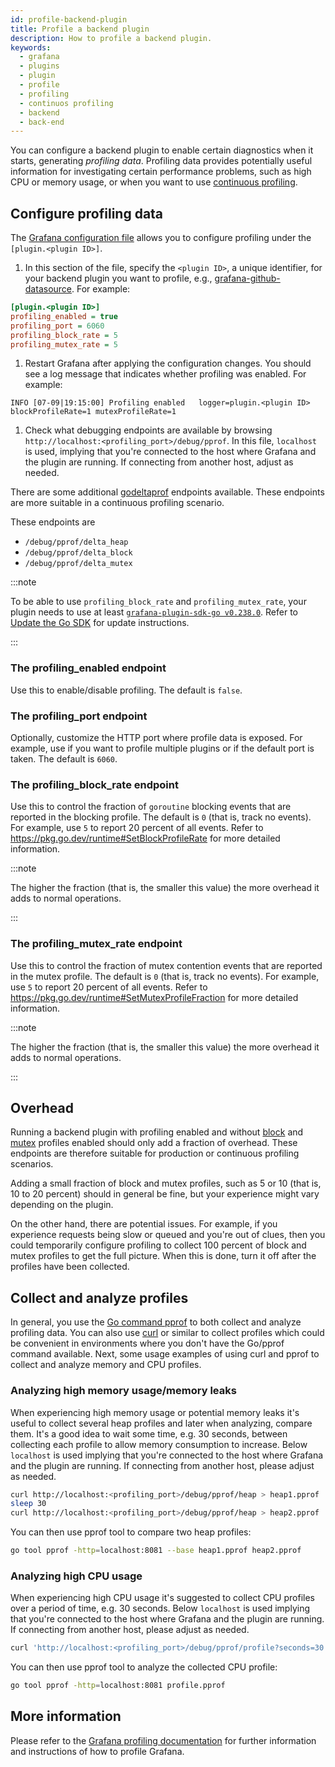 ```yaml
---
id: profile-backend-plugin
title: Profile a backend plugin
description: How to profile a backend plugin.
keywords:
  - grafana
  - plugins
  - plugin
  - profile
  - profiling
  - continuos profiling
  - backend
  - back-end
---
```


You can configure a backend plugin to enable certain diagnostics when it starts, generating _profiling data_. Profiling data provides potentially useful information
for investigating certain performance problems, such as high CPU or memory usage, or when you want to use [continuous profiling](https://grafana.com/oss/pyroscope/).

## Configure profiling data

The [Grafana configuration file](https://grafana.com/docs/grafana/latest/setup-grafana/configure-grafana/) allows you to configure profiling under the `[plugin.<plugin ID>]`. 

1. In this section of the file, specify the `<plugin ID>`, a unique identifier, for your backend plugin you want to profile, e.g., [grafana-github-datasource](https://grafana.com/grafana/plugins/grafana-github-datasource/). For example:

  ```ini title="custom.ini"
  [plugin.<plugin ID>]
  profiling_enabled = true
  profiling_port = 6060
  profiling_block_rate = 5
  profiling_mutex_rate = 5
  ```

1. Restart Grafana after applying the configuration changes. You should see a log message that indicates whether profiling was enabled. For example:

  ```shell
  INFO [07-09|19:15:00] Profiling enabled   logger=plugin.<plugin ID> blockProfileRate=1 mutexProfileRate=1
  ```

1. Check what debugging endpoints are available by browsing `http://localhost:<profiling_port>/debug/pprof`. In this file, `localhost` is used, implying that you're connected to the host where Grafana and the plugin are running. If connecting from another host, adjust as needed.

There are some additional [godeltaprof](https://github.com/grafana/pyroscope-go/tree/main/godeltaprof) endpoints available. These endpoints are more suitable in a continuous profiling scenario. 

These endpoints are 
- `/debug/pprof/delta_heap`
- `/debug/pprof/delta_block` 
- `/debug/pprof/delta_mutex`

:::note

To be able to use `profiling_block_rate` and `profiling_mutex_rate`, your plugin needs to use at least [`grafana-plugin-sdk-go v0.238.0`](https://github.com/grafana/grafana-plugin-sdk-go/releases/tag/v0.238.0). Refer to [Update the Go SDK](../../create-a-plugin/develop-a-plugin/work-with-backend) for update instructions.

:::

### The profiling_enabled endpoint

Use this to enable/disable profiling. The default is `false`.

### The profiling_port endpoint

Optionally, customize the HTTP port where profile data is exposed. For example, use if you want to profile multiple plugins or if the default port is taken. The default is `6060`.

### The profiling_block_rate endpoint

Use this to control the fraction of `goroutine` blocking events that are reported in the blocking profile. The default is `0` (that is, track no events). For example, use `5` to report 20 percent of all events. Refer to https://pkg.go.dev/runtime#SetBlockProfileRate for more detailed information.

:::note

The higher the fraction (that is, the smaller this value) the more overhead it adds to normal operations.

:::

### The profiling_mutex_rate endpoint

Use this to control the fraction of mutex contention events that are reported in the mutex profile. The default is `0` (that is, track no events). For example, use `5` to report 20 percent of all events. Refer to https://pkg.go.dev/runtime#SetMutexProfileFraction for more detailed information.

:::note

The higher the fraction (that is, the smaller this value) the more overhead it adds to normal operations.

:::

## Overhead

Running a backend plugin with profiling enabled and without [block](#the-profiling-block-rate-endpoint) and [mutex](#the-profiling-mutex-rate-endpoint) profiles enabled should only add a fraction of overhead. These endpoints are therefore suitable for production or continuous profiling scenarios. 

Adding a small fraction of block and mutex profiles, such as 5 or 10 (that is, 10 to 20 percent) should in general be fine, but your experience might vary depending on the plugin.

On the other hand, there are potential issues. For example, if you experience requests being slow or queued and you're out of clues, then you could temporarily configure profiling to collect 100 percent of block and mutex profiles to get the full picture. When this is done, turn it off after the profiles have been collected.

## Collect and analyze profiles

In general, you use the [Go command pprof](https://golang.org/cmd/pprof/) to both collect and analyze profiling data. You can also use [curl](https://curl.se/) or similar to collect profiles which could be convenient in environments where you don't have the Go/pprof command available. Next, some usage examples of using curl and pprof to collect and analyze memory and CPU profiles.

### Analyzing high memory usage/memory leaks

When experiencing high memory usage or potential memory leaks it's useful to collect several heap profiles and later when analyzing, compare them. It's a good idea to wait some time, e.g. 30 seconds, between collecting each profile to allow memory consumption to increase. Below `localhost` is used implying that you're connected to the host where Grafana and the plugin are running. If connecting from another host, please adjust as needed.

```bash
curl http://localhost:<profiling_port>/debug/pprof/heap > heap1.pprof
sleep 30
curl http://localhost:<profiling_port>/debug/pprof/heap > heap2.pprof
```

You can then use pprof tool to compare two heap profiles:

```bash
go tool pprof -http=localhost:8081 --base heap1.pprof heap2.pprof
```

### Analyzing high CPU usage

When experiencing high CPU usage it's suggested to collect CPU profiles over a period of time, e.g. 30 seconds. Below `localhost` is used implying that you're connected to the host where Grafana and the plugin are running. If connecting from another host, please adjust as needed.

```bash
curl 'http://localhost:<profiling_port>/debug/pprof/profile?seconds=30' > profile.pprof
```

You can then use pprof tool to analyze the collected CPU profile:

```bash
go tool pprof -http=localhost:8081 profile.pprof
```

## More information

Please refer to the [Grafana profiling documentation](https://grafana.com/docs/grafana/next/setup-grafana/configure-grafana/configure-tracing/#turn-on-profiling-and-collect-profiles) for further information and instructions of how to profile Grafana.
